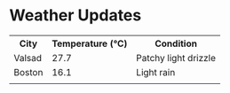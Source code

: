 # Weather Updates

<!-- WEATHER-UPDATE-START -->
<table><tr><th>City</th><th>Temperature (°C)</th><th>Condition</th></tr><tr><td>Valsad</td><td>27.7</td><td>Patchy light drizzle</td></tr><tr><td>Boston</td><td>16.1</td><td>Light rain</td></tr><tr><td></td><td></td><td></td></tr></table>
<!-- WEATHER-UPDATE-END -->
